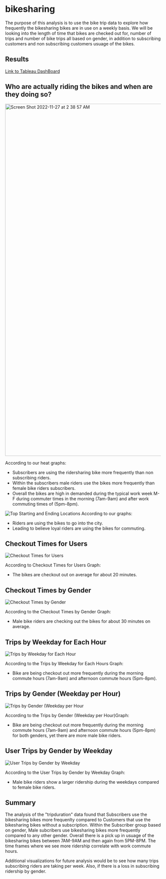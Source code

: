 # bikesharing
The purpose of this analysis is to use the bike trip data to explore how frequently the bikesharing bikes are in use on a weekly basis. We will be looking into the length of time that bikes are checked out for, number of trips and number of bike trips all based on gender, in addition to subscribing customers and non subscribing customers usuage of the bikes. 

## Results
[Link to Tableau DashBoard](https://public.tableau.com/app/profile/erica.gutierrez/viz/UserTrips_16695441071280/Dashboard1#1)

## Who are actually riding the bikes and when are they doing so?

<img width="1141" alt="Screen Shot 2022-11-27 at 2 38 57 AM" src="https://user-images.githubusercontent.com/107595578/204131103-e916a4d3-c62d-4e60-adc6-f1d8f117be45.png">

According to our heat graphs:
- Subscribers are using the ridersharing bike more frequently than non subscribing riders. 
- Within the subscribers male riders use the bikes more frequently than female bike riders subscribers. 
- Overall the bikes are high in demanded during the typical work week M-F during commuter times in the morning (7am-9am) and after work commuting times of (5pm-8pm).


![Top Starting and Ending Locations](https://user-images.githubusercontent.com/107595578/204133045-89f65f83-e2c8-4279-a895-a638a6575e77.png)
According to our graphs:
- Riders are using the bikes to go into the city. 
- Leading to believe loyal riders are using the bikes for commuting. 


## Checkout Times for Users

![Checkout Times for Users](https://user-images.githubusercontent.com/107595578/204128352-f7eaea64-ab6c-460c-aa3e-6a4efd6494bb.png)

According to Checkout Times for Users Graph: 
- The bikes are checkout out on average for about 20 minutes. 


## Checkout Times by Gender

![Checkout Times by Gender](https://user-images.githubusercontent.com/107595578/204128320-2807bcb5-fd30-4451-bbcf-35a519cce432.png)

According to the Checkout Times by Gender Graph:
- Male bike riders are checking out the bikes for about 30 minutes on average. 

## Trips by Weekday for Each Hour

![Trips by Weekday for Each Hour](https://user-images.githubusercontent.com/107595578/204128143-c775457a-4ff6-41f7-8872-a7c7102c2d4c.png)

According to the Trips by Weekday for Each Hours Graph:
- Bike are being checkout out more frequently during the morning commute hours (7am-9am) and afternoon commute hours (5pm-8pm). 

## Trips by Gender (Weekday per Hour)

![Trips by Gender (Weekday per Hour](https://user-images.githubusercontent.com/107595578/204128230-704a3e34-6bb7-4bb3-b5a2-2e5e86eb0984.png)

According to the Trips by Gender (Weekday per Hour)Graph:
- Bike are being checkout out more frequently during the morning commute hours (7am-9am) and afternoon commute hours (5pm-8pm) for both genders, yet there are more male bike riders. 

## User Trips by Gender by Weekday

![User Trips by Gender by Weekday](https://user-images.githubusercontent.com/107595578/204128268-84297b39-7d78-4fa8-b3f8-ac6cf12c1464.png)

According to the User Trips by Gender by Weekday Graph:
- Male bike riders show a larger ridership during the weekdays compared to female bike riders. 



## Summary 
The analysis of the "tripduration" data found that Subscribers use the bikesharing bikes more frequenlty compared to Customers that use the bikesharing bikes without a subscription. Within the Subscriber group based on gender, Male subcribers use bikesharing bikes more frequently compared to any other gender. Overall there is a pick up in usuage of the bikesharing bikes between 7AM-9AM and then again from 5PM-8PM. The time frames where we see more ridership correlate with work commute hours. 

Additional visualizations for future analysis would be to see how many trips subscribing riders are taking per week. Also, if there is a loss in subscribing ridership by gender. 
